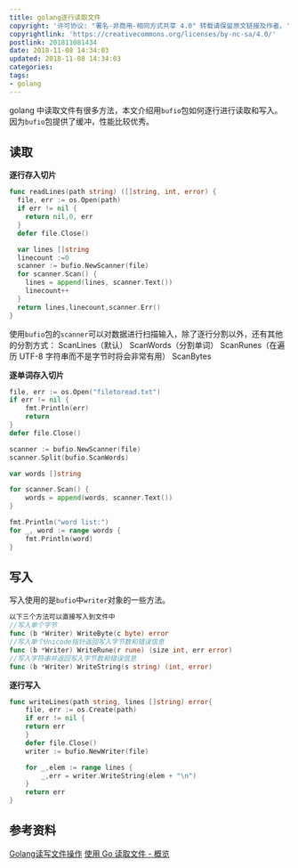 ```yaml
---
title: golang逐行读取文件
copyright: '许可协议: "署名-非商用-相同方式共享 4.0" 转载请保留原文链接及作者。'
copyrightlink: 'https://creativecommons.org/licenses/by-nc-sa/4.0/'
postlink: 201811081434
date: 2018-11-08 14:34:03
updated: 2018-11-08 14:34:03
categories:
tags:
- golang
---
```

golang 中读取文件有很多方法，本文介绍用`bufio`包如何逐行进行读取和写入。因为`bufio`包提供了缓冲，性能比较优秀。<!--more-->

## 读取

**逐行存入切片**
```go
func readLines(path string) ([]string, int, error) {
  file, err := os.Open(path)
  if err != nil {
    return nil,0, err
  }
  defer file.Close()

  var lines []string
  linecount :=0
  scanner := bufio.NewScanner(file)
  for scanner.Scan() {
    lines = append(lines, scanner.Text())
    linecount++
  }
  return lines,linecount,scanner.Err()
}
```

使用`bufio`包的`scanner`可以对数据进行扫描输入，除了逐行分割以外，还有其他的分割方式：
ScanLines（默认）
ScanWords（分割单词）
ScanRunes（在遍历 UTF-8 字符串而不是字节时将会非常有用）
ScanBytes

**逐单词存入切片**

```go
file, err := os.Open("filetoread.txt")
if err != nil {
    fmt.Println(err)
    return
}
defer file.Close()

scanner := bufio.NewScanner(file)
scanner.Split(bufio.ScanWords)

var words []string

for scanner.Scan() {
    words = append(words, scanner.Text())
}

fmt.Println("word list:")
for _, word := range words {
    fmt.Println(word)
}
```

## 写入
写入使用的是`bufio`中`writer`对象的一些方法。

```go
以下三个方法可以直接写入到文件中
//写入单个字节
func (b *Writer) WriteByte(c byte) error
//写入单个Unicode指针返回写入字节数和错误信息
func (b *Writer) WriteRune(r rune) (size int, err error)
//写入字符串并返回写入字节数和错误信息
func (b *Writer) WriteString(s string) (int, error)
```

**逐行写入**

```go
func writeLines(path string, lines []string) error{
    file, err := os.Create(path)
    if err != nil {
    return err
    }
    defer file.Close()
    writer := bufio.NewWriter(file)

    for _,elem := range lines {
        _,err = writer.WriteString(elem + "\n")
    }
    return err
}

```

## 参考资料
[Golang读写文件操作](https://xxbandy.github.io/2017/12/17/Golang%E8%AF%BB%E5%86%99%E6%96%87%E4%BB%B6%E6%93%8D%E4%BD%9C/)
[使用 Go 读取文件 - 概览](https://studygolang.com/articles/12905)
